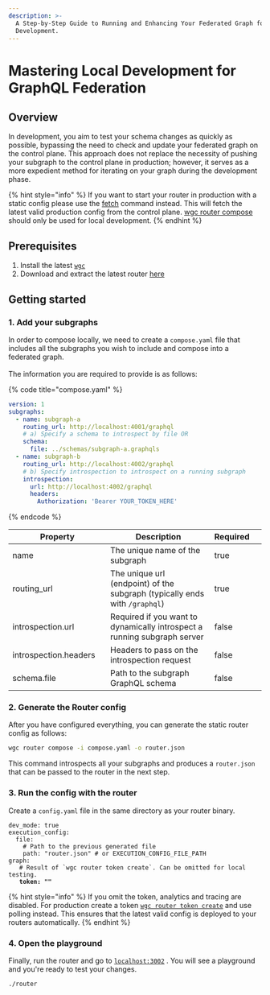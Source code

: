 ```yaml
---
description: >-
  A Step-by-Step Guide to Running and Enhancing Your Federated Graph for Rapid
  Development.
---
```


# Mastering Local Development for GraphQL Federation

## Overview

In development, you aim to test your schema changes as quickly as possible, bypassing the need to check and update your federated graph on the control plane. This approach does not replace the necessity of pushing your subgraph to the control plane in production; however, it serves as a more expedient method for iterating on your graph during the development phase.

{% hint style="info" %}
If you want to start your router in production with a static config please use the [fetch](../cli/router/fetch.md) command instead. This will fetch the latest valid production config from the control plane. [wgc router compose](../cli/router/compose.md) should only be used for local development.
{% endhint %}

## Prerequisites

1. Install the latest [`wgc`](https://www.npmjs.com/package/wgc)
2. Download and extract the latest router [here](https://github.com/wundergraph/cosmo/releases?q=router\&expanded=true)

## Getting started

### 1. Add your subgraphs

In order to compose locally, we need to create a `compose.yaml` file that includes all the subgraphs you wish to include and compose into a federated graph.\
\
The information you are required to provide is as follows:

{% code title="compose.yaml" %}
```yaml
version: 1
subgraphs:
  - name: subgraph-a
    routing_url: http://localhost:4001/graphql
    # a) Specify a schema to introspect by file OR
    schema:
      file: ../schemas/subgraph-a.graphqls
  - name: subgraph-b
    routing_url: http://localhost:4002/graphql
    # b) Specify introspection to introspect on a running subgraph
    introspection:
      url: http://localhost:4002/graphql
      headers:
        Authorization: 'Bearer YOUR_TOKEN_HERE'
```
{% endcode %}

<table><thead><tr><th width="216">Property</th><th width="434">Description</th><th>Required</th><th data-hidden></th></tr></thead><tbody><tr><td>name</td><td>The unique name of the subgraph</td><td>true</td><td></td></tr><tr><td>routing_url</td><td>The unique url (endpoint) of the subgraph (typically ends with <code>/graphql</code>)</td><td>true</td><td></td></tr><tr><td>introspection.url</td><td>Required if you want to dynamically introspect a running subgraph server</td><td>false</td><td></td></tr><tr><td>introspection.headers</td><td>Headers to pass on the introspection request</td><td>false</td><td></td></tr><tr><td>schema.file</td><td>Path to the subgraph GraphQL schema</td><td>false</td><td></td></tr></tbody></table>

### 2. Generate the Router config

After you have configured everything, you can generate the static router config as follows:

```bash
wgc router compose -i compose.yaml -o router.json
```

This command introspects all your subgraphs and produces a `router.json` that can be passed to the router in the next step.

### 3. Run the config with the router

Create a `config.yaml` file in the same directory as your router binary.

<pre class="language-yaml" data-title="config.yaml"><code class="lang-yaml">dev_mode: true
execution_config: 
  file:
    # Path to the previous generated file
    path: "router.json" # or EXECUTION_CONFIG_FILE_PATH
graph:
   # Result of `wgc router token create`. Can be omitted for local testing.
<strong>   token: ""
</strong></code></pre>

{% hint style="info" %}
If you omit the token, analytics and tracing are disabled. For production create a token  [`wgc router token create`](../cli/router/token/create.md) and use polling instead. This ensures that the latest valid config is deployed to your routers automatically.
{% endhint %}

### 4. Open the playground

Finally, run the router and go to [`localhost:3002`](http://localhost:3002) . You will see a playground and you're ready to test your changes.

```bash
./router
```

